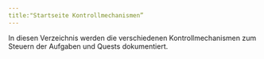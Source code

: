 ```yaml
---
title:"Startseite Kontrollmechanismen”
---
```


In diesen Verzeichnis werden die verschiedenen Kontrollmechanismen zum Steuern der Aufgaben und Quests dokumentiert.